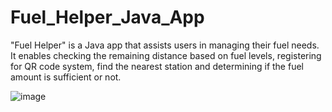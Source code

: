 # Fuel_Helper_Java_App
"Fuel Helper" is a Java app that assists users in managing their fuel needs. It enables checking the remaining distance based on fuel levels, registering for QR code system, find the nearest station and determining if the fuel amount is sufficient or not.

![image](https://github.com/99Yasas/Fuel_Helper_Java_App/assets/127705843/4456cb8a-fdb3-4f05-95ba-cc81ca339f2f)
